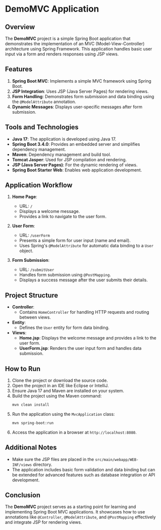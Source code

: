 # DemoMVC Application

## Overview
The **DemoMVC** project is a simple Spring Boot application that demonstrates the implementation of an MVC (Model-View-Controller) architecture using Spring Framework. This application handles basic user input via a form and renders responses using JSP views.

## Features
1. **Spring Boot MVC**: Implements a simple MVC framework using Spring Boot.
2. **JSP Integration**: Uses JSP (Java Server Pages) for rendering views.
3. **Form Handling**: Demonstrates form submission and data binding using the `@ModelAttribute` annotation.
4. **Dynamic Messages**: Displays user-specific messages after form submission.

## Tools and Technologies
- **Java 17**: The application is developed using Java 17.
- **Spring Boot 3.4.0**: Provides an embedded server and simplifies dependency management.
- **Maven**: Dependency management and build tool.
- **Tomcat Jasper**: Used for JSP compilation and rendering.
- **JSP (Java Server Pages)**: For the dynamic rendering of views.
- **Spring Boot Starter Web**: Enables web application development.

## Application Workflow
1. **Home Page**:
   - URL: `/`
   - Displays a welcome message.
   - Provides a link to navigate to the user form.

2. **User Form**:
   - URL: `/userForm`
   - Presents a simple form for user input (name and email).
   - Uses Spring's `@ModelAttribute` for automatic data binding to a `User` object.

3. **Form Submission**:
   - URL: `/submitUser`
   - Handles form submission using `@PostMapping`.
   - Displays a success message after the user submits their details.

## Project Structure
- **Controller**:
  - Contains `HomeController` for handling HTTP requests and routing between views.
- **Entity**:
  - Defines the `User` entity for form data binding.
- **Views**:
  - **Home.jsp**: Displays the welcome message and provides a link to the user form.
  - **UserForm.jsp**: Renders the user input form and handles data submission.

## How to Run
1. Clone the project or download the source code.
2. Open the project in an IDE like Eclipse or IntelliJ.
3. Ensure Java 17 and Maven are installed on your system.
4. Build the project using the Maven command:
   ```bash
   mvn clean install
   ```
5. Run the application using the `MvcApplication` class:
   ```bash
   mvn spring-boot:run
   ```
6. Access the application in a browser at `http://localhost:8080`.

## Additional Notes
- Make sure the JSP files are placed in the `src/main/webapp/WEB-INF/views` directory.
- The application includes basic form validation and data binding but can be extended for advanced features such as database integration or API development.

## Conclusion
The **DemoMVC** project serves as a starting point for learning and implementing Spring Boot MVC applications. It showcases how to use annotations like `@Controller`, `@ModelAttribute`, and `@PostMapping` effectively and integrate JSP for rendering views.
